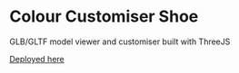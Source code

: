 # Colour Customiser Shoe

GLB/GLTF model viewer and customiser built with ThreeJS

[Deployed here](https://apcrypto.github.io/colour-customiser-shoe/)
